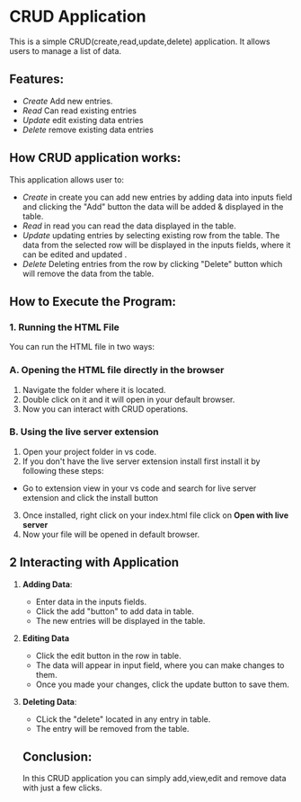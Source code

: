 # CRUD  Application 


This is a simple CRUD(create,read,update,delete) application. It allows users to manage a list of data. 


## Features:
- *Create* Add new entries.
- *Read* Can read existing entries
- *Update* edit existing data entries
- *Delete* remove existing data entries


## How CRUD application works:

This application allows user to:

- *Create* in create you can add new entries by adding data into inputs field and clicking the "Add" button the data will be added & displayed in the table.
- *Read* in read you can read the data displayed in the table.
- *Update* updating entries by selecting existing row from the table. The data from the selected row will be displayed in the inputs fields, where it can be edited and updated .
- *Delete* Deleting entries from the row by clicking "Delete" button which will remove the data from the table.


## How to Execute the Program:

### 1. Running the HTML File

You can run the HTML file in two ways:


### A. **Opening the HTML file directly in  the browser**


1. Navigate the folder where it is located.
2. Double click on it and it will open in your default browser.
3. Now you can interact with CRUD operations.



### B. **Using the live server extension**

1. Open your project folder in vs code.
2. If you don't have the live server extension install first install it by following these steps:

- Go to extension view in your vs code and search for live server extension and click the install button

3. Once installed, right click on your index.html file click on **Open with live server**
4. Now your file will be opened in default browser.



## 2 Interacting with Application

1. **Adding Data**:
   - Enter data in the inputs fields.
   - Click the add "button" to add data in table.
   - The new entries will be displayed in the table.

2. **Editing Data**

   - Click the edit button in the row in table.
   - The data will appear in input field, where you can make changes to them.
   - Once you made your changes, click the update button to save them.


3. **Deleting Data**:

   - CLick the "delete" located in any entry in table.
   - The entry will be removed from the table.


   ## Conclusion:
  
   In this CRUD application you can simply add,view,edit and remove data with just a few clicks.  


